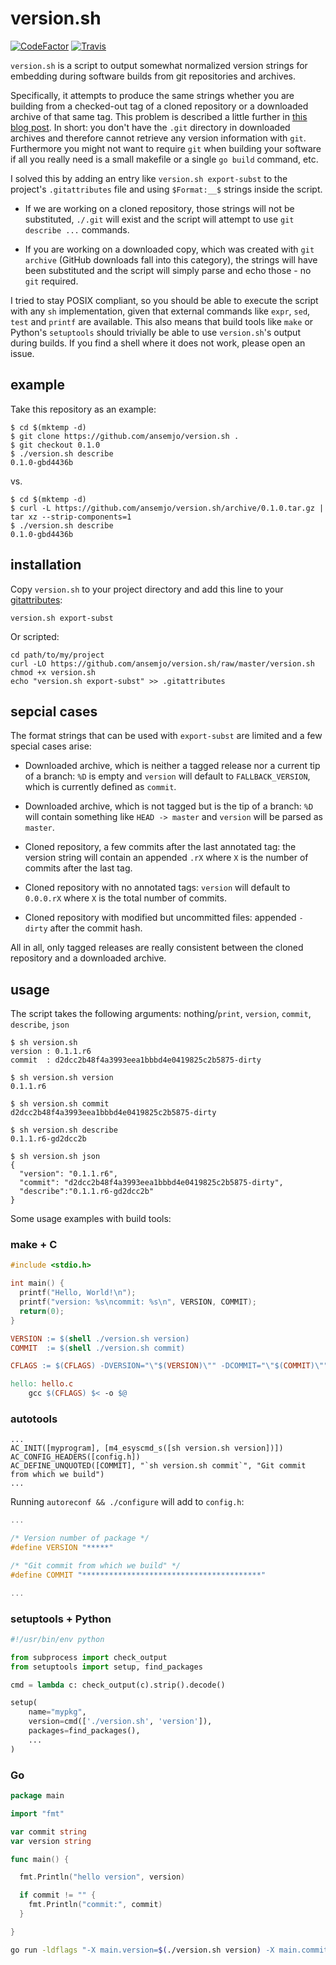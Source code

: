 # version.sh

[![CodeFactor](https://www.codefactor.io/repository/github/ansemjo/version.sh/badge)](https://www.codefactor.io/repository/github/ansemjo/version.sh)
[![Travis](https://travis-ci.com/ansemjo/version.sh.svg?branch=master)](https://travis-ci.com/ansemjo/version.sh)

`version.sh` is a script to output somewhat normalized version strings for embedding during software
builds from git repositories and archives.

Specifically, it attempts to produce the same strings whether you are building from a checked-out
tag of a cloned repository or a downloaded archive of that same tag. This problem is described a
little further in
[this blog post](https://semjonov.de/post/2018-10/commit-hash-replacement-in-git-archives/). In
short: you don't have the `.git` directory in downloaded archives and therefore cannot retrieve any
version information with `git`. Furthermore you might not want to require `git` when building your
software if all you really need is a small makefile or a single `go build` command, etc.

I solved this by adding an entry like `version.sh export-subst` to the project's `.gitattributes`
file and using `$Format:__$` strings inside the script.

- If we are working on a cloned repository, those strings will not be substituted, `./.git` will
  exist and the script will attempt to use `git describe ...` commands.

- If you are working on a downloaded copy, which was created with `git archive` (GitHub downloads
  fall into this category), the strings will have been substituted and the script will simply parse
  and echo those - no `git` required.

I tried to stay POSIX compliant, so you should be able to execute the script with any `sh`
implementation, given that external commands like `expr`, `sed`, `test` and `printf` are available.
This also means that build tools like `make` or Python's `setuptools` should trivially be able to
use `version.sh`'s output during builds. If you find a shell where it does not work, please open an
issue.

## example

Take this repository as an example:

```
$ cd $(mktemp -d)
$ git clone https://github.com/ansemjo/version.sh .
$ git checkout 0.1.0
$ ./version.sh describe
0.1.0-gbd4436b
```

vs.

```
$ cd $(mktemp -d)
$ curl -L https://github.com/ansemjo/version.sh/archive/0.1.0.tar.gz | tar xz --strip-components=1
$ ./version.sh describe
0.1.0-gbd4436b
```

## installation

Copy `version.sh` to your project directory and add this line to your
[gitattributes](https://git-scm.com/docs/gitattributes):

```
version.sh export-subst
```

Or scripted:

```
cd path/to/my/project
curl -LO https://github.com/ansemjo/version.sh/raw/master/version.sh
chmod +x version.sh
echo "version.sh export-subst" >> .gitattributes
```

## sepcial cases

The format strings that can be used with `export-subst` are limited and a few special cases arise:

- Downloaded archive, which is neither a tagged release nor a current tip of a branch: `%D` is empty
  and `version` will default to `FALLBACK_VERSION`, which is currently defined as `commit`.

- Downloaded archive, which is not tagged but is the tip of a branch: `%D` will contain something
  like `HEAD -> master` and `version` will be parsed as `master`.

- Cloned repository, a few commits after the last annotated tag: the version string will contain an
  appended `.rX` where `X` is the number of commits after the last tag.

- Cloned repository with no annotated tags: `version` will default to `0.0.0.rX` where `X` is the
  total number of commits.

- Cloned repository with modified but uncommitted files: appended `-dirty` after the commit hash.

All in all, only tagged releases are really consistent between the cloned repository and a
downloaded archive.

## usage

The script takes the following arguments: nothing/`print`, `version`, `commit`, `describe`, `json`

```
$ sh version.sh
version : 0.1.1.r6
commit  : d2dcc2b48f4a3993eea1bbbd4e0419825c2b5875-dirty

$ sh version.sh version
0.1.1.r6

$ sh version.sh commit
d2dcc2b48f4a3993eea1bbbd4e0419825c2b5875-dirty

$ sh version.sh describe
0.1.1.r6-gd2dcc2b

$ sh version.sh json
{
  "version": "0.1.1.r6",
  "commit": "d2dcc2b48f4a3993eea1bbbd4e0419825c2b5875-dirty",
  "describe":"0.1.1.r6-gd2dcc2b"
}
```

Some usage examples with build tools:

### make + C

```c
#include <stdio.h>

int main() {
  printf("Hello, World!\n");
  printf("version: %s\ncommit: %s\n", VERSION, COMMIT);
  return(0);
}
```

```makefile
VERSION := $(shell ./version.sh version)
COMMIT  := $(shell ./version.sh commit)

CFLAGS := $(CFLAGS) -DVERSION="\"$(VERSION)\"" -DCOMMIT="\"$(COMMIT)\""

hello: hello.c
	gcc $(CFLAGS) $< -o $@
```

### autotools

```
...
AC_INIT([myprogram], [m4_esyscmd_s([sh version.sh version])])
AC_CONFIG_HEADERS([config.h])
AC_DEFINE_UNQUOTED([COMMIT], "`sh version.sh commit`", "Git commit from which we build")
...
```

Running `autoreconf && ./configure` will add to `config.h`:

```h
...

/* Version number of package */
#define VERSION "*****"

/* "Git commit from which we build" */
#define COMMIT "****************************************"

...
```

### setuptools + Python

```python
#!/usr/bin/env python

from subprocess import check_output
from setuptools import setup, find_packages

cmd = lambda c: check_output(c).strip().decode()

setup(
    name="mypkg",
    version=cmd(['./version.sh', 'version']),
    packages=find_packages(),
    ...
)
```

### Go

```go
package main

import "fmt"

var commit string
var version string

func main() {

  fmt.Println("hello version", version)

  if commit != "" {
    fmt.Println("commit:", commit)
  }

}
```

```sh
go run -ldflags "-X main.version=$(./version.sh version) -X main.commit=$(./version.sh commit)" hello.go
```
